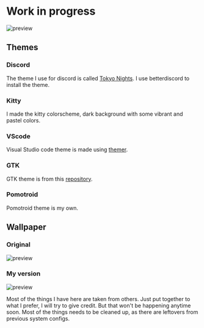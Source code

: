 # Work in progress

![preview](https://i.imgur.com/oFDikYp.png)

## Themes
### Discord
The theme I use for discord is called [Tokyo Nights](https://github.com/koiosdev/Tokyo-Night-Linux). I use betterdiscord to install the theme.
### Kitty
I made the kitty colorscheme, dark background with some vibrant and pastel colors. 
### VScode
Visual Studio code theme is made using [themer](https://themer.dev/).
### GTK
GTK theme is from this [repository](https://github.com/koiosdev/Tokyo-Night-Linux).
### Pomotroid
Pomotroid theme is my own.

## Wallpaper
### Original
![preview](https://i.imgur.com/37VOeeT.jpg)
### My version
![preview](https://i.imgur.com/6c0GfDD.png)

Most of the things I have here are taken from others. Just put together to what I prefer, I will try to give credit.
But that won't be happening anytime soon. Most of the things needs to be cleaned up, as there are leftovers from previous system configs. 
